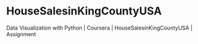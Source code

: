 # HouseSalesinKingCountyUSA
Data Visualization with Python | Coursera | HouseSalesinKingCountyUSA | Assignment

